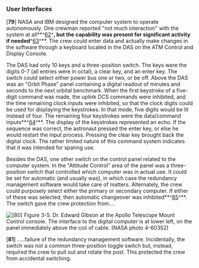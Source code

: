### User Interfaces

\[**79**\] NASA and IBM designed the computer system to operate
autonomously. One crewman reported "not much interaction" with the
system at all**^[62](Source3.html)^**, but the capability was present
for significant activity if needed**^[63](Source3.html)^**. The crew
could enter data and actually make changes in the software through a
keyboard located in the DAS on the ATM Control and Display Console.

The DAS had only 10 keys and a three-position switch. The keys were the
digits 0-7 (all entries were in octal), a clear key, and an enter key.
The switch could select either power bus one or two, or be off. Above
the DAS was an "Orbit Phase" panel containing a digital readout of
minutes and seconds to the next orbital benchmark. When the first
keystroke of a five-digit command was made, the uplink DCS commands were
inhibited, and the time remaining clock inputs were inhibited, so that
the clock digits could be used for displaying the keystrokes. In that
mode, five digits would be lit instead of four. The remaining four
keystrokes were the data/command inputs**^[64](Source3.html)^**. The
display of the keystrokes represented an echo. If the sequence was
correct, the astronaut pressed the enter key, or else he would restart
the input process. Pressing the clear key brought back the digital
clock. The rather limited nature of this command system indicates that
it was intended for sparing use.

Besides the DAS, one other switch on the control panel related to the
computer system. In the "Attitude Control" area of the panel was a
three-position switch that controlled which computer was in actual use.
It could be set for automatic (and usually was), in which case the
redundancy management software would take care of matters. Alternately,
the crew could purposely select either the primary or secondary
computer. If either of these was selected, then automatic changeover was
inhibited**^[65](Source3.html)^**. The switch gave the crew protection
from....

![\[**80**\] Figure 3-5. Dr. Edward Gibson at the Apollo Telescope Mount Control
console. The interface to the digital computer is at lower left, on the
panel immediately above the coil of cable. (NASA photo
4-60352)](images/p80.jpg)

\[**81**\] .....failure of the redundancy management software.
Incidentally, the switch was not a common three-position toggle switch
but, instead, required the crew to pull out and rotate the post. This
protected the crew from accidental switching.
